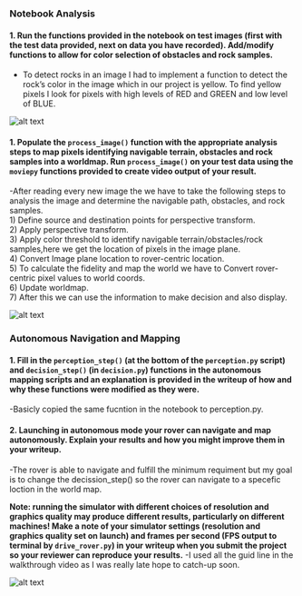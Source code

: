 [//]: # (Image References)

[image1]: ./misc/rover_image.jpg
[image2]: ./calibration_images/example_grid1.jpg
[image3]: ./calibration_images/example_rock1.jpg 


### Notebook Analysis
#### 1. Run the functions provided in the notebook on test images (first with the test data provided, next on data you have recorded). Add/modify functions to allow for color selection of obstacles and rock samples.
-  To detect rocks in an image I had to implement a function to detect the rock’s color in the image which in our project is yellow. To find yellow pixels I look for pixels with high levels of RED and GREEN and low level of BLUE.
 
![alt text][image1]

#### 1. Populate the `process_image()` function with the appropriate analysis steps to map pixels identifying navigable terrain, obstacles and rock samples into a worldmap.  Run `process_image()` on your test data using the `moviepy` functions provided to create video output of your result. 
-After reading every new image the we have to take the following steps to analysis the image and determine the navigable path, obstacles, and rock samples.<br />
       1) Define source and destination points for perspective transform.<br />
       2) Apply perspective transform.<br />
       3) Apply color threshold to identify navigable terrain/obstacles/rock samples,here we get the location of pixels in the image plane.<br />
       4) Convert Image plane location to rover-centric location.<br />
       5) To calculate the fidelity and map the world we have to Convert rover-centric pixel values to world coords.<br />
       6) Update worldmap.<br />
       7) After this we can use the information to make decision and also display.<br />

![alt text][image2]
### Autonomous Navigation and Mapping

#### 1. Fill in the `perception_step()` (at the bottom of the `perception.py` script) and `decision_step()` (in `decision.py`) functions in the autonomous mapping scripts and an explanation is provided in the writeup of how and why these functions were modified as they were.
-Basicly copied the same fucntion in the notebook to perception.py.

#### 2. Launching in autonomous mode your rover can navigate and map autonomously.  Explain your results and how you might improve them in your writeup.
-The rover is able to navigate and fulfill the minimum requiment but my goal is to change the decission_step() so the rover can navigate to a specefic loction in the world map.

**Note: running the simulator with different choices of resolution and graphics quality may produce different results, particularly on different machines!  Make a note of your simulator settings (resolution and graphics quality set on launch) and frames per second (FPS output to terminal by `drive_rover.py`) in your writeup when you submit the project so your reviewer can reproduce your results.**
-I used all the guid line in the walkthrough video as I was really late hope to catch-up soon.



![alt text][image3]


